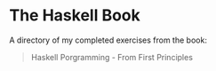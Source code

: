 # The Haskell Book

A directory of my completed exercises from the book:

>Haskell Porgramming - From First Principles




